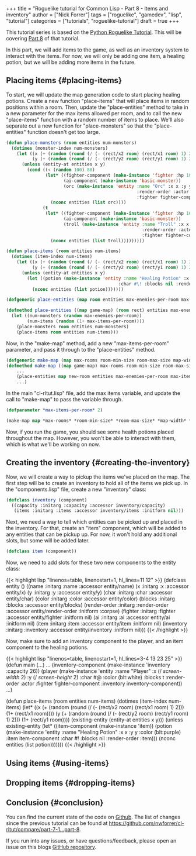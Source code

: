 +++
title = "Roguelike tutorial for Common Lisp - Part 8 - Items and inventory"
author = ["Nick Forrer"]
tags = ["roguelike", "gamedev", "lisp", "tutorial"]
categories = ["tutorials", "roguelike-tutorial"]
draft = true
+++

This tutorial series is based on the [Python Roguelike Tutorial](http://rogueliketutorials.com). This will be
covering [Part 8](http://rogueliketutorials.com/tutorials/tcod/part-8/) of that tutorial.

In this part, we will add items to the game, as well as an inventory system to
interact with the items. For now, we will only be adding one item, a healing
potion, but we will be adding more items in the future.


## Placing items {#placing-items}

To start, we will update the map generation code to start placing healing
potions. Create a new function "place-items" that will place items in random
positions within a room. Then, update the "place-entities" method to take in a new parameter for the
max items allowed per room, and to call the new "place-items" function with a
random number of items to place. We'll also separate out a new function for
"place-monsters" so that the "place-entities" function doesn't get too large.

```lisp
(defun place-monsters (room entities num-monsters)
  (dotimes (monster-index num-monsters)
    (let ((x (+ (random (round (/ (- (rect/x2 room) (rect/x1 room) 1) 2))) (1+ (rect/x1 room))))
          (y (+ (random (round (/ (- (rect/y2 room) (rect/y1 room) 1) 2))) (1+ (rect/y1 room)))))
      (unless (entity-at entities x y)
        (cond ((< (random 100) 80)
               (let* ((fighter-component (make-instance 'fighter :hp 10 :defense 0 :power 3))
                      (ai-component (make-instance 'basic-monster))
                      (orc (make-instance 'entity :name "Orc" :x x :y y :color (blt:green) :char #\o :blocks t
                                                  :render-order :actor
                                                  :fighter fighter-component :ai ai-component)))
                 (nconc entities (list orc))))
              (t
               (let* ((fighter-component (make-instance 'fighter :hp 16 :defense 1 :power 4))
                      (ai-component (make-instance 'basic-monster))
                      (troll (make-instance 'entity :name "Troll" :x x :y y :color (blt:yellow) :char #\T :blocks t
                                                    :render-order :actor
                                                    :fighter fighter-component :ai ai-component)))
                 (nconc entities (list troll)))))))))

(defun place-items (room entities num-items)
  (dotimes (item-index num-items)
    (let ((x (+ (random (round (/ (- (rect/x2 room) (rect/x1 room) 1) 2))) (1+ (rect/x1 room))))
          (y (+ (random (round (/ (- (rect/y2 room) (rect/y1 room) 1) 2))) (1+ (rect/y1 room)))))
      (unless (entity-at entities x y)
        (let ((potion (make-instance 'entity :name "Healing Potion" :x x :y y :color (blt:purple)
                                           :char #\! :blocks nil :render-order :item)))
          (nconc entities (list potion)))))))

(defgeneric place-entities (map room entities max-enemies-per-room max-items-per-room))

(defmethod place-entities ((map game-map) (room rect) entities max-enemies-per-room max-items-per-room)
  (let ((num-monsters (random max-enemies-per-room))
        (num-items (random (1+ max-items-per-room))))
    (place-monsters room entities num-monsters)
    (place-items room entities num-items)))
```

Now, in the "make-map" method, add a new "max-items-per-room" parameter, and
pass it through to the "place-entities" method.

```lisp
(defgeneric make-map (map max-rooms room-min-size room-max-size map-width map-height player entities max-enemies-per-room max-items-per-room))
(defmethod make-map ((map game-map) max-rooms room-min-size room-max-size map-width map-height player entities max-enemies-per-room max-items-per-room)
    ...
    (place-entities map new-room entities max-enemies-per-room max-items-per-room)
    ...)
```

In the main "cl-rltut.lisp" file, add the max items variable, and update the
call to "make-map" to pass the variable through.

```lisp
(defparameter *max-items-per-room* 2)

(make-map map *max-rooms* *room-min-size* *room-max-size* *map-width* *map-height* player entities *max-enemies-per-room* *max-items-per-room*)
```

Now, if you run the game, you should see some health potions placed throughout
the map. However, you won't be able to interact with them, which is what we'll
be working on now.


## Creating the inventory {#creating-the-inventory}

Now, we will create a way to pickup the items we've placed on the map. The first
step will be to create an inventory to hold all of the items we pick up. In the
"components.lisp" file, create a new "inventory" class:

```lisp
(defclass inventory (component)
  ((capacity :initarg :capacity :accessor inventory/capacity)
   (items :initarg :items :accessor inventory/items :initform nil)))
```

Next, we need a way to tell which entities can be picked up and placed in the
inventory. For that, create an "item" component, which will be added to any
entities that can be pickup up. For now, it won't hold any additional slots, but
some will be added later.

```lisp
(defclass item (component))
```

Now, we need to add slots for these two new components to the entity class:

{{< highlight lisp "linenos=table, linenostart=1, hl_lines=11 12" >}}
(defclass entity ()
  ((name :initarg :name :accessor entity/name)
   (x :initarg :x :accessor entity/x)
   (y :initarg :y :accessor entity/y)
   (char :initarg :char :accessor entity/char)
   (color :initarg :color :accessor entity/color)
   (blocks :initarg :blocks :accessor entity/blocks)
   (render-order :initarg :render-order :accessor entity/render-order :initform :corpse)
   (fighter :initarg :fighter :accessor entity/fighter :initform nil)
   (ai :initarg :ai :accessor entity/ai :initform nil)
   (item :initarg :item :accessor entity/item :initform nil)
   (inventory :initarg :inventory :accessor entity/inventory :initform nil)))
{{< /highlight >}}

Now, make sure to add an inventory component to the player, and an item
component to the healing potions.

{{< highlight lisp "linenos=table, linenostart=1, hl_lines=3-4 13 23 25" >}}
(defun main (...)
...
(inventory-component (make-instance 'inventory
                                               :capacity 26))
(player (make-instance 'entity
                                  :name "Player"
                                  :x (/ *screen-width* 2)
                                  :y (/ *screen-height* 2)
                                  :char #\@
                                  :color (blt:white)
                                  :blocks t
                                  :render-order :actor
                                  :fighter fighter-component
                                  :inventory inventory-component))
...)

(defun place-items (room entities num-items)
  (dotimes (item-index num-items)
    (let* ((x (+ (random (round (/ (- (rect/x2 room) (rect/x1 room) 1) 2))) (1+ (rect/x1 room))))
           (y (+ (random (round (/ (- (rect/y2 room) (rect/y1 room) 1) 2))) (1+ (rect/y1 room))))
           (existing-entity (entity-at entities x y)))
      (unless existing-entity
        (let* ((item-component (make-instance 'item))
               (potion (make-instance 'entity :name "Healing Potion" :x x :y y :color (blt:purple)
                                              :item item-component
                                              :char #\! :blocks nil :render-order :item)))
          (nconc entities (list potion)))))))
{{< /highlight >}}


## Using items {#using-items}


## Dropping items {#dropping-items}


## Conclusion {#conclusion}

You can find the current state of the code on [Github](https://github.com/nwforrer/cl-rltut/tree/part-6). The list of changes since
the previous tutorial can be found at
<https://github.com/nwforrer/cl-rltut/compare/part-7-1...part-8>.

If you run into any issues, or have questions/feedback, please open an issue on this
blogs [GitHub repository](https://github.com/nwforrer/blog/issues).
